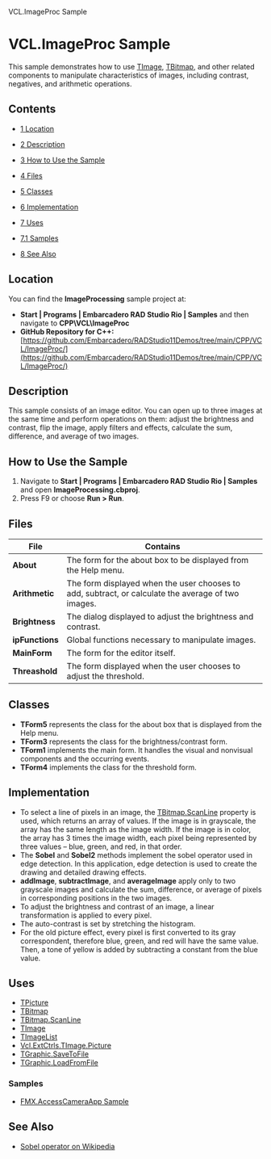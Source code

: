 VCL.ImageProc Sample[]()
# VCL.ImageProc Sample 


This sample demonstrates how to use [TImage](http://docwiki.embarcadero.com/Libraries/en/Vcl.ExtCtrls.TImage), [TBitmap](http://docwiki.embarcadero.com/Libraries/en/Vcl.Graphics.TBitmap), and other related components to manipulate characteristics of images, including contrast, negatives, and arithmetic operations.
## Contents



* [1 Location](#Location)
* [2 Description](#Description)
* [3 How to Use the Sample](#How_to_Use_the_Sample)
* [4 Files](#Files)
* [5 Classes](#Classes)
* [6 Implementation](#Implementation)
* [7 Uses](#Uses)

* [7.1 Samples](#Samples)

* [8 See Also](#See_Also)


## Location 

You can find the **ImageProcessing** sample project at:
* **Start | Programs | Embarcadero RAD Studio Rio | Samples** and then navigate to **CPP\VCL\ImageProc**
* **GitHub Repository for C++:**[https://github.com/Embarcadero/RADStudio11Demos/tree/main/CPP/VCL/ImageProc/](https://github.com/Embarcadero/RADStudio11Demos/tree/main/CPP/VCL/ImageProc/)

## Description 

This sample consists of an image editor. You can open up to three images at the same time and perform operations on them: adjust the brightness and contrast, flip the image, apply filters and effects, calculate the sum, difference, and average of two images. 
## How to Use the Sample 


1.  Navigate to **Start | Programs | Embarcadero RAD Studio Rio | Samples** and open **ImageProcessing.cbproj**.
2.  Press F9 or choose **Run > Run**.

## Files 



|**File**       |**Contains**                                                                                      |
|---------------|--------------------------------------------------------------------------------------------------|
|**About**      |The form for the about box to be displayed from the Help menu.                                    |
|**Arithmetic** |The form displayed when the user chooses to add, subtract, or calculate the average of two images.|
|**Brightness** |The dialog displayed to adjust the brightness and contrast.                                       |
|**ipFunctions**|Global functions necessary to manipulate images.                                                  |
|**MainForm**   |The form for the editor itself.                                                                   |
|**Threashold** |The form displayed when the user chooses to adjust the threshold.                                 |


## Classes 


* **TForm5** represents the class for the about box that is displayed from the Help menu.
* **TForm3** represents the class for the brightness/contrast form.
* **TForm1** implements the main form. It handles the visual and nonvisual components and the occurring events.
* **TForm4** implements the class for the threshold form.

## Implementation 


*  To select a line of pixels in an image, the [TBitmap.ScanLine](http://docwiki.embarcadero.com/Libraries/en/Vcl.Graphics.TBitmap.ScanLine) property is used, which returns an array of values. If the image is in grayscale, the array has the same length as the image width. If the image is in color, the array has 3 times the image width, each pixel being represented by three values – blue, green, and red, in that order.
*  The **Sobel** and **Sobel2** methods implement the sobel operator used in edge detection. In this application, edge detection is used to create the drawing and detailed drawing effects.
* **addImage**, **subtractImage**, and **averageImage** apply only to two grayscale images and calculate the sum, difference, or average of pixels in corresponding positions in the two images.
*  To adjust the brightness and contrast of an image, a linear transformation is applied to every pixel.
*  The auto-contrast is set by stretching the histogram.
*  For the old picture effect, every pixel is first converted to its gray correspondent, therefore blue, green, and red will have the same value. Then, a tone of yellow is added by subtracting a constant from the blue value.

## Uses 


* [TPicture](http://docwiki.embarcadero.com/Libraries/en/Vcl.Graphics.TPicture)
* [TBitmap](http://docwiki.embarcadero.com/Libraries/en/Vcl.Graphics.TBitmap)
* [TBitmap.ScanLine](http://docwiki.embarcadero.com/Libraries/en/Vcl.Graphics.TBitmap.ScanLine)
* [TImage](http://docwiki.embarcadero.com/Libraries/en/Vcl.ExtCtrls.TImage)
* [TImageList](http://docwiki.embarcadero.com/Libraries/en/Vcl.Controls.TImageList)
* [Vcl.ExtCtrls.TImage.Picture](http://docwiki.embarcadero.com/Libraries/en/Vcl.ExtCtrls.TImage.Picture)
* [TGraphic.SaveToFile](http://docwiki.embarcadero.com/Libraries/en/Vcl.Graphics.TGraphic.SaveToFile)
* [TGraphic.LoadFromFile](http://docwiki.embarcadero.com/Libraries/en/Vcl.Graphics.TGraphic.LoadFromFile)

### Samples 


* [FMX.AccessCameraApp Sample](http://docwiki.embarcadero.com/CodeExamples/en/FMX.AccessCameraApp_Sample)

## See Also 


* [Sobel operator on Wikipedia](http://en.wikipedia.org/wiki/Sobel_operator)





